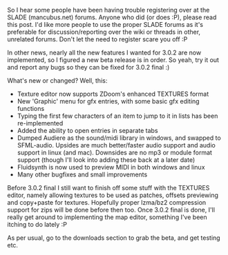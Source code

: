 So I hear some people have been having trouble registering over at the SLADE (mancubus.net) forums. Anyone who did (or does :P), please read this post. I'd like more people to use the proper SLADE forums as it's preferable for discussion/reporting over the wiki or threads in other, unrelated forums. Don't let the need to register scare you off :P

In other news, nearly all the new features I wanted for 3.0.2 are now implemented, so I figured a new beta release is in order. So yeah, try it out and report any bugs so they can be fixed for 3.0.2 final :)

What's new or changed? Well, this:

- Texture editor now supports ZDoom's enhanced TEXTURES format
- New 'Graphic' menu for gfx entries, with some basic gfx editing functions
- Typing the first few characters of an item to jump to it in lists has been re-implemented
- Added the ability to open entries in separate tabs
- Dumped Audiere as the sound/midi library in windows, and swapped to SFML-audio. Upsides are much better/faster audio support and audio support in linux (and mac). Downsides are no mp3 or module format support (though I'll look into adding these back at a later date)
- Fluidsynth is now used to preview MIDI in both windows and linux
- Many other bugfixes and small improvements

Before 3.0.2 final I still want to finish off some stuff with the TEXTURES editor, namely allowing textures to be used as patches, offsets previewing and copy+paste for textures. Hopefully proper lzma/bz2 compression support for zips will be done before then too. Once 3.0.2 final is done, I'll really get around to implementing the map editor, something I've been itching to do lately :P

As per usual, go to the downloads section to grab the beta, and get testing etc.